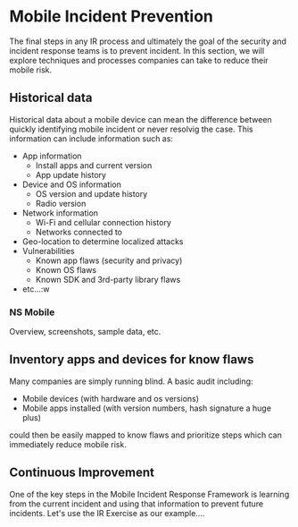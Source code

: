 # Mobile Incident Prevention

The final steps in any IR process and ultimately the goal of the security and incident response teams is to prevent incident. In this section, we will explore techniques and processes companies can take to reduce their mobile risk. 

## Historical data

Historical data about a mobile device can mean the difference between quickly identifying mobile incident or never resolvig the case. This information can include information such as:

* App information
    * Install apps and current version
    * App update history
* Device and OS information
    * OS version and update history
    * Radio version
* Network information
    * Wi-Fi and cellular connection history
    * Networks connected to
* Geo-location to determine localized attacks
* Vulnerabilities
    * Known app flaws (security and privacy)
    * Known OS flaws
    * Known SDK and 3rd-party library flaws
* etc...:w
 
### NS Mobile

Overview, screenshots, sample data, etc.

## Inventory apps and devices for know flaws

Many companies are simply running blind. A basic audit including:

* Mobile devices (with hardware and os versions)
* Mobile apps installed (with version numbers, hash signature a huge plus)

could then be easily mapped to know flaws and prioritize steps which can immediately reduce mobile risk.

## Continuous Improvement

One of the key steps in the Mobile Incident Response Framework is learning from the current incident and using that information to prevent future incidents. Let's use the IR Exercise as our example.... 
